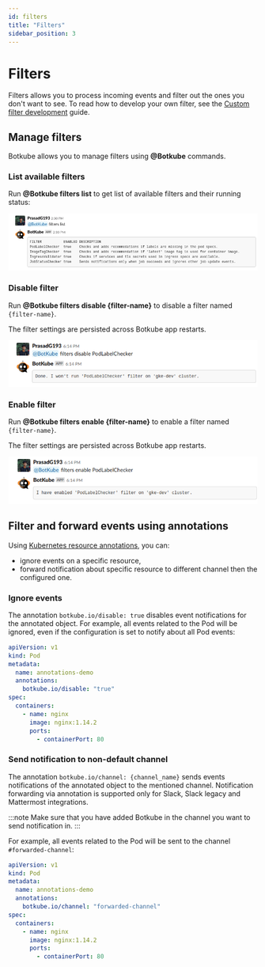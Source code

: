 ```yaml
---
id: filters
title: "Filters"
sidebar_position: 3
---
```


# Filters

Filters allows you to process incoming events and filter out the ones you don't want to see.
To read how to develop your own filter, see the [Custom filter development](./development.md) guide.

## Manage filters

Botkube allows you to manage filters using **@Botkube** commands.

### List available filters

Run **@Botkube filters list** to get list of available filters and their running status:

![List available filters](assets/filters_list.png)

### Disable filter

Run **@Botkube filters disable {filter-name}** to disable a filter named `{filter-name}`.

The filter settings are persisted across Botkube app restarts.

![Disable filter](assets/filters_disable.png)

### Enable filter

Run **@Botkube filters enable {filter-name}** to enable a filter named `{filter-name}`.

The filter settings are persisted across Botkube app restarts.

![Enable filter](assets/filters_enable.png)

## Filter and forward events using annotations

Using [Kubernetes resource annotations](https://kubernetes.io/docs/concepts/overview/working-with-objects/annotations/), you can:

- ignore events on a specific resource,
- forward notification about specific resource to different channel then the configured one.

### Ignore events

The annotation `botkube.io/disable: true` disables event notifications for the annotated object.
For example, all events related to the Pod will be ignored, even if the configuration is set to notify about all Pod events:

```yaml
apiVersion: v1
kind: Pod
metadata:
  name: annotations-demo
  annotations:
    botkube.io/disable: "true"
spec:
  containers:
    - name: nginx
      image: nginx:1.14.2
      ports:
        - containerPort: 80
```

### Send notification to non-default channel

The annotation `botkube.io/channel: {channel_name}` sends events notifications of the annotated object to the mentioned channel.
Notification forwarding via annotation is supported only for Slack, Slack legacy and Mattermost integrations.

:::note
Make sure that you have added Botkube in the channel you want to send notification in.
:::

For example, all events related to the Pod will be sent to the channel `#forwarded-channel`:

```yaml
apiVersion: v1
kind: Pod
metadata:
  name: annotations-demo
  annotations:
    botkube.io/channel: "forwarded-channel"
spec:
  containers:
    - name: nginx
      image: nginx:1.14.2
      ports:
        - containerPort: 80
```
